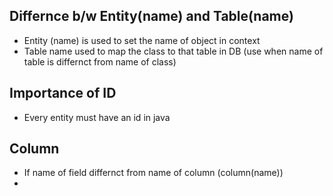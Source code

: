 ## Differnce b/w Entity(name) and Table(name)
- Entity (name) is used to set the name of object in context
- Table name used to map the class to that table in DB (use when name of table is differnct from name of class)

## Importance of ID
- Every entity must have an id in java
## Column
- If name of field differnct from name of column (column(name))
- 